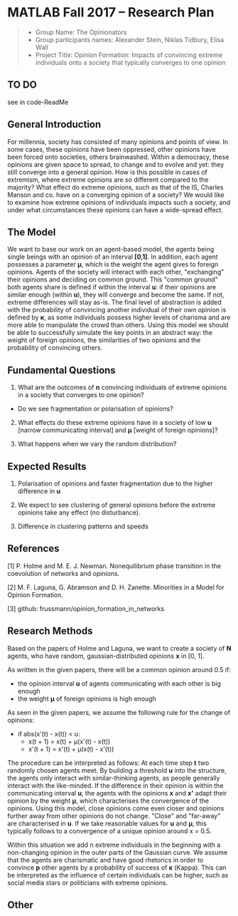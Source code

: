 # MATLAB Fall 2017 – Research Plan

> * Group Name: The Opinionators
> * Group participants names: Alexander Stein, Niklas Tidbury, Elisa Wall
> * Project Title: Opinion Formation: Impacts of convincing extreme individuals onto a society that typically converges to one opinion

## TO DO
see in code-ReadMe

## General Introduction

For millennia, society has consisted of many opinions and points of view. In some cases, these opinions have been oppressed, other opinions have been forced onto societies, others brainwashed.
Within a democracy, these opinions are given space to spread, to change and to evolve and yet: they still converge into a general opinion. How is this possible in cases of extremism, where extreme opinions are so different compared to the majority? What effect do extreme opinions, such as that of the IS, Charles Manson and co. have on a converging opinion of a society?
We would like to examine how extreme opinions of individuals impacts such a society, and under what circumstances these opinions can have a wide-spread effect.


## The Model

We want to base our work on an agent-based model, the agents being single beings with an opinion of an interval **[0,1]**. In addition, each agent possesses a parameter **µ**, which is the weight the agent gives to foreign opinions. Agents of the society will interact with each other, "exchanging" their opinions and deciding on common ground. This "common ground" both agents share is defined if within the interval **u**: if their opinions are similar enough (within **u**), they will converge and become the same. If not, extreme differences will stay as-is. The final level of abstraction is added with the probability of convincing another individual of their own opinion is defined by **κ**, as some individuals possess higher levels of charisma and are more able to manipulate the crowd than others.
Using this model we should be able to successfully simulate the key points in an abstract way: the weight of foreign opinions, the similarities of two opinions and the probability of convincing others.


## Fundamental Questions

1) What are the outcomes of **n** convincing individuals of extreme opinions in a society that converges to one opinion?
- Do we see fragmentation or polarisation of opinions?

2) What effects do these extreme opinions have in a society of low **u** [narrow communicating interval] and **µ** [weight of foreign opinions]?

3) What happens when we vary the random distribution?


## Expected Results

1) Polarisation of opinions and faster fragmentation due to the higher difference in **u**

2) We expect to see clustering of general opinions before the extreme opinions take any effect (no disturbance).

3) Difference in clustering patterns and speeds


## References

[1] P. Holme and M. E. J. Newman. Nonequilibrium phase transition in the coevolution of networks and opinions.

[2] M. F. Laguna, G. Abramson and D. H. Zanette. Minorities in a Model for Opinion Formation.

[3] github: frussmann/opinion_formation_in_networks


## Research Methods

Based on the papers of Holme and Laguna, we want to create a society of **N** agents, who have random, gaussian-distributed opinions **x** in [0, 1].

As written in the given papers, there will be a common opinion around 0.5 if:
- the opinion interval **u** of agents communicating with each other is big enough
- the weight **µ** of foreign opinions is high enough

As seen in the given papers, we assume the following rule for the change of opinions:
- if abs(x'(t) - x(t)) < u:
  - x(t + 1) = x(t) + µ(x'(t) - x(t))
  - x'(t + 1) = x'(t) + µ(x(t) - x'(t))

The procedure can be interpreted as follows:
At each time step **t** two randomly chosen agents meet. By building a threshold **u** into the structure, the agents only interact with similar-thinking agents, as people generally interact with the like-minded. If the difference in their opinion is within the communicating interval **u**, the agents with the opinions **x** and **x'** adapt their opinion by the weight **µ**, which characterises the convergence of the opinions.
Using this model, close opinions come even closer and opinions further away from other opinions do not change. "Close" and "far-away" are characterised in **u**.
If we take reasonable values for **u** and **µ**, this typically follows to a convergence of a unique opinion around x = 0.5.

Within this situation we add n extreme individuals in the beginning with a non-changing opinion in the outer parts of the Gaussian curve. We assume that the agents are charismatic and have good rhetorics in order to convince **p** other agents by a probability of success of **κ** (Kappa). This can be interpreted as the influence of certain individuals can be higher, such as social media stars or politicians with extreme opinions.


## Other
